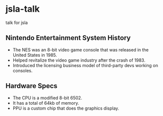 jsla-talk
=========

talk for jsla

## Nintendo Entertainment System History

* The NES was an 8-bit video game console that was released in the United States in 1985.
* Helped revitalize the video game industry after the crash of 1983.
* Introduced the licensing business model of third-party devs working on consoles.

## Hardware Specs

* The CPU is a modified 8-bit 6502.
* It has a total of 64kb of memory.
* PPU is a custom chip that does the graphics display.

